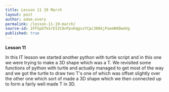 ```yaml
---
title: Lesson 11 19 March
layout: post
author: adam.overy
permalink: /lesson-11-19-march/
source-id: 1FFSpGTkSrEI2CAnPpvKqgxzYCpc308kjPaemN4DwmVg
published: true
---
```

**Lesson 11**

In this IT lesson we started another python with turtle script and in this one we were trying to make a 3D shape which was a T. We revisited some functions of python with turtle and actually managed to get most of the way and we got the turtle to draw two T's one of which was offset slightly over the other one which sort of made a 3D shape which we then connected up to form a fairly well made T in 3D.

